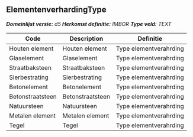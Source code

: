 ﻿## ElementenverhardingType

*__Domeinlijst versie:__ d5*
*__Herkomst definitie:__ IMBOR*
*__Type veld:__ TEXT*

|__Code__ |__Description__ |__Definitie__	|
|	---	|	---	|   ---	| 
| Houten element | Houten element | Type elementverahrding |
| Glaselement | Glaselement | Type elementverahrding |
| Straatbaksteen | Straatbaksteen | Type elementverahrding |
| Sierbestrating | Sierbestrating | Type elementverahrding |
| Betonelement | Betonelement | Type elementverahrding |
| Betonstraatsteen | Betonstraatsteen | Type elementverahrding |
| Natuursteen | Natuursteen | Type elementverahrding |
| Metalen element | Metalen element | Type elementverahrding |
| Tegel | Tegel | Type elementverahrding |
